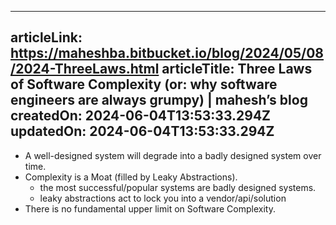 -----------------------
articleLink: https://maheshba.bitbucket.io/blog/2024/05/08/2024-ThreeLaws.html
articleTitle: Three Laws of Software Complexity (or: why software engineers are always grumpy) | mahesh’s blog
createdOn: 2024-06-04T13:53:33.294Z
updatedOn: 2024-06-04T13:53:33.294Z
-----------------------

- A well-designed system will degrade into a badly designed system over time.
- Complexity is a Moat (filled by Leaky Abstractions).
  - the most successful/popular systems are badly designed systems.
  - leaky abstractions act to lock you into a vendor/api/solution
- There is no fundamental upper limit on Software Complexity.